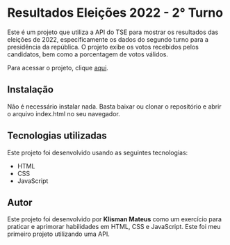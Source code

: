 <h1>Resultados Eleições 2022 - 2° Turno</h1>
Este é um projeto que utiliza a API do TSE para mostrar os resultados das eleições de 2022, especificamente os dados do segundo turno para a presidência da república. O projeto exibe os votos recebidos pelos candidatos, bem como a porcentagem de votos válidos.

Para acessar o projeto, clique <a href="https://klisman.github.io/eleicoes-2022/">aqui</a>.

<h2>Instalação</h2>
Não é necessário instalar nada. Basta baixar ou clonar o repositório e abrir o arquivo index.html no seu navegador.

<h2>Tecnologias utilizadas</h2>
Este projeto foi desenvolvido usando as seguintes tecnologias:
<ul>
  <li>HTML</li>
  <li>CSS</li>
  <li>JavaScript</li>
</ul>

<h2>Autor</h2>
Este projeto foi desenvolvido por <b>Klisman Mateus</b> como um exercício para praticar e aprimorar habilidades em HTML, CSS e JavaScript. Este foi meu primeiro projeto utilizando uma API.

